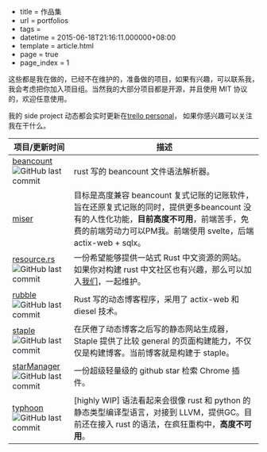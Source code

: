  - title = 作品集
 - url = portfolios
 - tags = 
 - datetime = 2015-06-18T21:16:11.000000+08:00
 - template = article.html
 - page = true
 - page_index = 1

这些都是我在做的，已经不在维护的，准备做的项目，如果有兴趣，可以联系我，我会考虑把你加入项目组。当然我的大部分项目都是开源，并且使用 MIT 协议的，欢迎任意使用。

我的 side project 动态都会实时更新在[trello personal](<https://trello.com/b/UZxM7CLg>)， 如果你感兴趣可以关注我在干什么。

<!--more-->
| 项目/更新时间                                                         | 描述                                                         |
| ------------------------------------------------------------ | ------------------------------------------------------------ |
| [beancount](<https://github.com/Kilerd/beancount>)<br />![GitHub last commit](https://img.shields.io/github/last-commit/kilerd/beancount?color=%23327ba8&label=&style=flat-square) | rust 写的 beancount 文件语法解析器。                         |
| [miser](<https://miser-web.vercel.app>)                      | 目标是高度兼容 beancount 复式记账的记账软件，旨在还原复式记账的同时，提供更多beancount 没有的人性化功能，**目前高度不可用**，前端苦手，免费的前端劳动力可以PM我。前端使用 svelte，后端 actix-web + sqlx。 |
| [resource.rs](<https://www.resource.rs>)<br />![GitHub last commit](https://img.shields.io/github/last-commit/kilerd/resource?color=%23327ba8&label=&style=flat-square) | 一份希望能够提供一站式 Rust 中文资源的网站。 如果你对构建 rust 中文社区也有兴趣，那么可以加入[我们](<https://github.com/kilerd/resource>)，一起维护。 |
| [rubble](<https://github.com/Kilerd/rubble>)<br />![GitHub last commit](https://img.shields.io/github/last-commit/kilerd/rubble?color=%23327ba8&label=&style=flat-square) | Rust 写的动态博客程序，采用了 actix-web 和 diesel 技术。     |
| [staple](<https://github.com/Kilerd/staple>)<br />![GitHub last commit](https://img.shields.io/github/last-commit/kilerd/staple?color=%23327ba8&label=&style=flat-square) | 在厌倦了动态博客之后写的静态网站生成器，Staple 提供了比较 general 的页面构建能力，不仅仅是构建博客。当前博客就是构建于 staple。 |
| [starManager](<https://chrome.google.com/webstore/detail/star-manager/klajgkhhnnipjkilfgkkjofidahjfobh>)<br />![GitHub last commit](https://img.shields.io/github/last-commit/kilerd/StarManager?color=%23327ba8&label=&style=flat-square) | 一份超级轻量级的 github star 检索 Chrome 插件。              |
| [typhoon](<https://github.com/Kilerd/typhoon>)<br />![GitHub last commit](https://img.shields.io/github/last-commit/kilerd/typhoon?color=%23327ba8&label=&style=flat-square) | [highly WIP] 语法看起来会很像 rust 和 python 的静态类型编译型语言，对接到 LLVM，提供GC。目前还在接入 rust 的语法，在疯狂重构中，**高度不可用**。 |